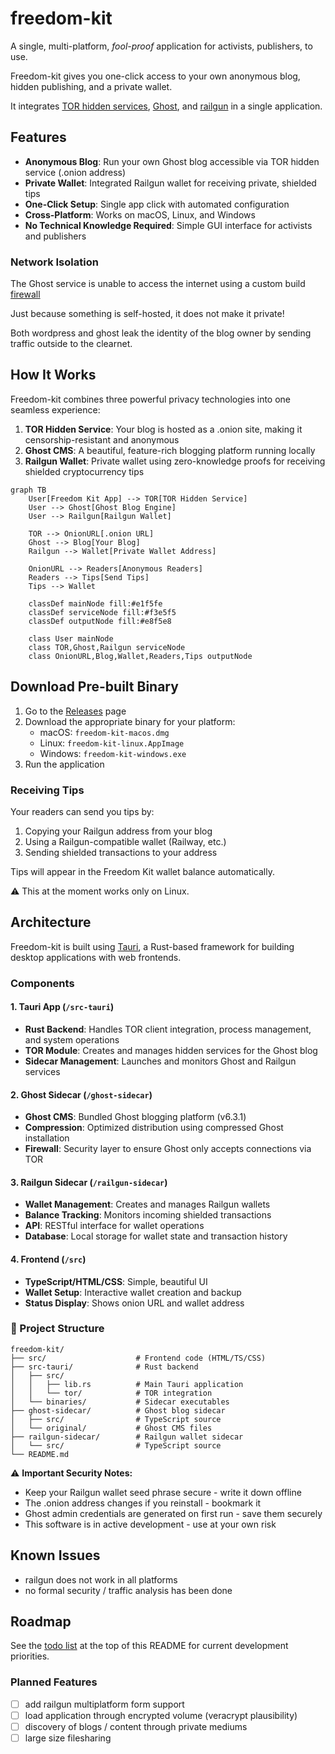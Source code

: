 # freedom-kit

A single, multi-platform, _fool-proof_ application for activists, publishers, to use.

Freedom-kit gives you one-click access to your own anonymous blog, hidden publishing, and a private wallet.

It integrates [TOR hidden services](https://tb-manual.torproject.org/onion-services/), [Ghost](https://github.com/TryGhost/Ghost), and [railgun](https://github.com/Railgun-Community/wallet) in a single application.

## Features

- **Anonymous Blog**: Run your own Ghost blog accessible via TOR hidden service (.onion address)
- **Private Wallet**: Integrated Railgun wallet for receiving private, shielded tips
- **One-Click Setup**: Single app click with automated configuration
- **Cross-Platform**: Works on macOS, Linux, and Windows
- **No Technical Knowledge Required**: Simple GUI interface for activists and publishers

### Network Isolation

The Ghost service is unable to access the internet using a custom build [firewall](./ghost-sidecar/src/firewall.ts)

Just because something is self-hosted, it does not make it private!

Both wordpress and ghost leak the identity of the blog owner by sending traffic outside to the clearnet.

## How It Works

Freedom-kit combines three powerful privacy technologies into one seamless experience:

1. **TOR Hidden Service**: Your blog is hosted as a .onion site, making it censorship-resistant and anonymous
2. **Ghost CMS**: A beautiful, feature-rich blogging platform running locally
3. **Railgun Wallet**: Private wallet using zero-knowledge proofs for receiving shielded cryptocurrency tips

```mermaid
graph TB
    User[Freedom Kit App] --> TOR[TOR Hidden Service]
    User --> Ghost[Ghost Blog Engine]
    User --> Railgun[Railgun Wallet]

    TOR --> OnionURL[.onion URL]
    Ghost --> Blog[Your Blog]
    Railgun --> Wallet[Private Wallet Address]

    OnionURL --> Readers[Anonymous Readers]
    Readers --> Tips[Send Tips]
    Tips --> Wallet

    classDef mainNode fill:#e1f5fe
    classDef serviceNode fill:#f3e5f5
    classDef outputNode fill:#e8f5e8

    class User mainNode
    class TOR,Ghost,Railgun serviceNode
    class OnionURL,Blog,Wallet,Readers,Tips outputNode
```

## Download Pre-built Binary

1. Go to the [Releases](../../releases) page
2. Download the appropriate binary for your platform:
   - macOS: `freedom-kit-macos.dmg`
   - Linux: `freedom-kit-linux.AppImage`
   - Windows: `freedom-kit-windows.exe`
3. Run the application

### Receiving Tips

Your readers can send you tips by:

1. Copying your Railgun address from your blog
2. Using a Railgun-compatible wallet (Railway, etc.)
3. Sending shielded transactions to your address

Tips will appear in the Freedom Kit wallet balance automatically.

⚠ This at the moment works only on Linux.

## Architecture

Freedom-kit is built using [Tauri](https://tauri.app/), a Rust-based framework for building desktop applications with web frontends.

### Components

#### 1. **Tauri App** (`/src-tauri`)

- **Rust Backend**: Handles TOR client integration, process management, and system operations
- **TOR Module**: Creates and manages hidden services for the Ghost blog
- **Sidecar Management**: Launches and monitors Ghost and Railgun services

#### 2. **Ghost Sidecar** (`/ghost-sidecar`)

- **Ghost CMS**: Bundled Ghost blogging platform (v6.3.1)
- **Compression**: Optimized distribution using compressed Ghost installation
- **Firewall**: Security layer to ensure Ghost only accepts connections via TOR

#### 3. **Railgun Sidecar** (`/railgun-sidecar`)

- **Wallet Management**: Creates and manages Railgun wallets
- **Balance Tracking**: Monitors incoming shielded transactions
- **API**: RESTful interface for wallet operations
- **Database**: Local storage for wallet state and transaction history

#### 4. **Frontend** (`/src`)

- **TypeScript/HTML/CSS**: Simple, beautiful UI
- **Wallet Setup**: Interactive wallet creation and backup
- **Status Display**: Shows onion URL and wallet address

### 📁 Project Structure

```
freedom-kit/
├── src/                    # Frontend code (HTML/TS/CSS)
├── src-tauri/              # Rust backend
│   ├── src/
│   │   ├── lib.rs          # Main Tauri application
│   │   └── tor/            # TOR integration
│   └── binaries/           # Sidecar executables
├── ghost-sidecar/          # Ghost blog sidecar
│   ├── src/                # TypeScript source
│   └── original/           # Ghost CMS files
├── railgun-sidecar/        # Railgun wallet sidecar
│   └── src/                # TypeScript source
└── README.md
```

⚠️ **Important Security Notes:**

- Keep your Railgun wallet seed phrase secure - write it down offline
- The .onion address changes if you reinstall - bookmark it
- Ghost admin credentials are generated on first run - save them securely
- This software is in active development - use at your own risk

## Known Issues

- railgun does not work in all platforms
- no formal security / traffic analysis has been done

## Roadmap

See the [todo list](#todo) at the top of this README for current development priorities.

### Planned Features

- [ ] add railgun multiplatform form support
- [ ] load application through encrypted volume (veracrypt plausibility)
- [ ] discovery of blogs / content through private mediums
- [ ] large size filesharing
